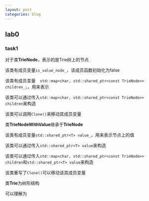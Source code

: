 ```yaml
---
layout: post
categories: blog
---
```

## lab0

### task1

对于类**TrieNode**，表示的是Trie树上的节点

该类有成员变量`is_value_node_`，该成员函数初始化为false

该类有成员变量`  std::map<char, std::shared_ptr<const TrieNode>> children_;`，用来表示

该类可以通过传入`std::map<char, std::shared_ptr<const TrieNode>> children`来构造

该类可以调用`Clone()`来移动其成员变量





类**TrieNodeWithValue**继承于**TrieNode**

该类有成员变量`std::shared_ptr<T> value_`，用来表示节点上的值

该类可以通过传入`std::shared_ptr<T> value`来构造

该类可以通过传入`std::map<char, std::shared_ptr<const TrieNode>> children`和`std::shared_ptr<T> value`来构造

该类重写了`Clone()`可以移动该其成员变量



类**Trie**为树形结构

可以理解为